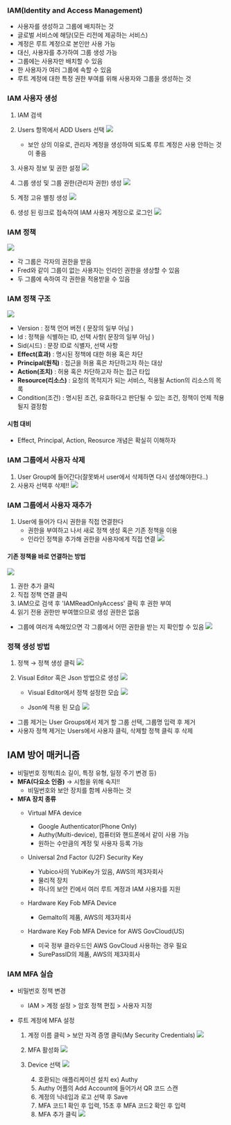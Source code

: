 ### IAM(Identity and Access Management) ###
- 사용자를 생성하고 그룹에 배치하는 것
- 글로벌 서비스에 해당(모든 리전에 제공하는 서비스)
- 계정은 루트 계정으로 본인만 사용 가능
- 대신, 사용자를 추가하여 그룹 생성 가능
- 그룹에는 사용자만 배치할 수 있음
- 한 사용자가 여러 그룹에 속할 수 있음
- 루트 계정에 대한 특정 권한 부여를 위해 사용자와 그룹을 생성하는 것


### IAM 사용자 생성 ###
1. IAM 검색
2. Users 항목에서 ADD Users 선택
![](https://velog.velcdn.com/images/xodbs1123/post/4c5b36f2-4327-4dd2-8368-8464f7d098c9/image.png)
   - 보안 상의 이유로, 관리자 계정을 생성하여 되도록 루트 계정은 사용 안하는 것이 좋음
   
   

3. 사용자 정보 및 권한 설정
![](https://velog.velcdn.com/images/xodbs1123/post/7849c041-4a2e-4083-a42d-491034e4f23c/image.png)
4. 그룹 생성 및 그룹 권한(관리자 권한) 생성
![](https://velog.velcdn.com/images/xodbs1123/post/37098199-5569-422d-a0dd-7b55e7e0e7f3/image.png)
5. 계정 고유 별칭 생성
![](https://velog.velcdn.com/images/xodbs1123/post/db8a0e7f-1050-4b21-85b8-67e4ff6d47e9/image.png)
6. 생성 된 링크로 접속하여 IAM 사용자 계정으로 로그인
![](https://velog.velcdn.com/images/xodbs1123/post/28aeebc5-f895-457d-85fb-2495085ac382/image.png)


### IAM 정책 ###
![](https://velog.velcdn.com/images/xodbs1123/post/50c36212-3666-4f4c-86df-f7f41b1943d0/image.png)
- 각 그룹은 각자의 권한을 받음
- Fred와 같이 그룹이 없는 사용자는 인라인 권한을 생상할 수 있음
- 두 그룹에 속하여 각 권한을 적용받을 수 있음

### IAM 정책 구조 ###
![](https://velog.velcdn.com/images/xodbs1123/post/ae26bf18-8c15-4fdd-b18e-23b45a602948/image.png)

- Version : 정책 언어 버전 ( 문장의 일부 아님 )
- Id : 정책을 식별하는 ID, 선택 사항( 문장의 일부 아님 )
- Sid(시드) : 문장 ID로 식별자, 선택 사항
- **Effect(효과)** : 명시된 정책에 대한 허용 혹은 차단
- **Principal(원칙)** : 접근을 허용 혹은 차단하고자 하는 대상
- **Action(조치)** : 허용 혹은 차단하고자 하는 접근 타입
- **Resource(리소스)** : 요청의 목적지가 되는 서비스, 적용될 Action의 리소스의 목록
- Condition(조건) : 명시된 조건, 유효하다고 판단될 수 있는 조건, 정책이 언제 적용될지 결정함

#### 시험 대비 ####
- Effect, Principal, Action, Reosurce 개념은 확실히 이해하자

### IAM 그룹에서 사용자 삭제 ###
1. User Group에 들어간다(잘못봐서 user에서 삭제하면 다시 생성해야한다..)
2. 사용자 선택후 삭제!!
![](https://velog.velcdn.com/images/xodbs1123/post/1a40e581-3a0a-4676-ba4f-02e5c7a00068/image.png)

### IAM 그룹에서 사용자 재추가 ###
1. User에 들어가 다시 권한을 직접 연결한다
    - 권한을 부여하고 나서 새로 정책 생성 혹은 기존 정책을 이용
    - 인라인 정책을 추가해 권한을 사용자에게 직접 연결
  ![](https://velog.velcdn.com/images/xodbs1123/post/6416caf5-7040-4da3-88ee-d49775d92dc0/image.png)
	
  
#### 기존 정책을 바로 연결하는 방법 ####
![](https://velog.velcdn.com/images/xodbs1123/post/e7a78f8c-4b3b-46d7-b720-59c6508da250/image.png)

1. 권한 추가 클릭
2. 직접 정책 연결 클릭
3. IAM으로 검색 후 'IAMReadOnlyAccess' 클릭 후 권한 부여
4. 읽기 전용 권한만 부여했으므로 생성 권한은 없음

- 그룹에 여러개 속해있으면 각 그룹에서 어떤 권한을 받는 지 확인할 수 있음
![](https://velog.velcdn.com/images/xodbs1123/post/a1a68bb9-6505-4077-8649-f469cc3eeea2/image.png)


### 정책 생성 방법 ###
1. 정책 → 정책 생성 클릭
![](https://velog.velcdn.com/images/xodbs1123/post/e7dedac1-8282-48e2-bc7a-a93a455e4932/image.png)
2. Visual Editor 혹은 Json 방법으로 생성
![](https://velog.velcdn.com/images/xodbs1123/post/dbc48ed8-2b05-4cb1-afbd-8cc602ac3eda/image.png)

   - Visual Editor에서 정책 설정한 모습
   ![](https://velog.velcdn.com/images/xodbs1123/post/55f4489a-a42d-4259-b5f3-dd24f062564f/image.png)

   - Json에 적용 된 모습
  ![](https://velog.velcdn.com/images/xodbs1123/post/3aca4f2b-55e0-474a-be63-df7ecd8a0208/image.png)

- 그룹 제거는 User Groups에서 제거 할 그룹 선택, 그룹명 입력 후 제거
- 사용자 정책 제거는 Users에서 사용자 클릭, 삭제할 정책 클릭 후 삭제

## IAM 방어 매커니즘 ##
- 비밀번호 정책(최소 길이, 특정 유형, 일정 주기 변경 등)
- **MFA(다요소 인증)**  → 시험을 위해 숙지!!
  - 비밀번호와 보안 장치를 함께 사용하는 것
 - **MFA 장치 종류**
   - Virtual MFA device
     - Google Authenticator(Phone Only)
     - Authy(Multi-device), 컴퓨터와 핸드폰에서 같이 사용 가능
     - 원하는 수만큼의 계정 및 사용자 등록 가능
     
   - Universal 2nd Factor (U2F) Security Key
     - Yubico사의 YubiKey가 있음, AWS의 제3자회사
     - 물리적 장치
     - 하나의 보안 킨에서 여러 루트 계정과 IAM 사용자를 지원
   - Hardware Key Fob MFA Device
     - Gemalto의 제품, AWS의 제3자회사
   - Hardware Key Fob MFA Device for AWS GovCloud(US)
     - 미국 정부 클라우드인 AWS GovCloud 사용하는 경우 필요
     - SurePassID의 제품, AWS의 제3자회사
     

### IAM MFA 실습 ###
- 비밀번호 정책 변경
  - IAM > 계정 설정 > 암호 정책 편집 > 사용자 지정
- 루트 계정에 MFA 설정
	
	
    1. 계정 이름 클릭 > 보안 자격 증명 클릭(My Security Credentials)
![](https://velog.velcdn.com/images/xodbs1123/post/0bb0744c-9284-47a0-ace8-337c538398a9/image.png)

	2. MFA 활성화 
![](https://velog.velcdn.com/images/xodbs1123/post/7791d4ec-99cc-4245-a1fe-2121e286a021/image.png)

	3. Device 선택
![](https://velog.velcdn.com/images/xodbs1123/post/97fc7ef7-9e38-43a4-8f99-c6d784060e92/image.png)
	
    	4. 호환되는 애플리케이션 설치 ex) Authy
        5. Authy 어플의 Add Account에 들어가서 QR 코드 스캔
        6. 계정의 닉네임과 로고 선택 후 Save
		7. MFA 코드1 확인 후 입력, 15초 후 MFA 코드2 확인 후 입력
		8. MFA 추가 클릭
![](https://velog.velcdn.com/images/xodbs1123/post/e93e782f-a316-4d99-b8f1-6937206e2d20/image.png)
